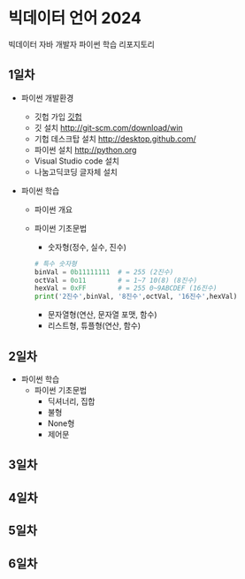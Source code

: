 # 빅데이터 언어 2024
빅데이터 자바 개발자 파이썬 학습 리포지토리

## 1일차
- 파이썬 개발환경 
    - 깃헙 가입
       [깃헙](http://github.com/)
    - 깃 설치
        http://git-scm.com/download/win
    - 기헙 데스크탑 설치
        http://desktop.github.com/
    - 파이썬 설치
        http://python.org
    - Visual Studio code 설치
    - 나눔고딕코딩 글자체 설치

- 파이썬 학습   
    - 파이썬 개요
    - 파이썬 기초문법
        - 숫자형(정수, 실수, 진수)

        ```python
        # 특수 숫자형
        binVal = 0b11111111  # = 255 (2진수)
        octVal = 0o11        # = 1~7 10(8) (8진수)
        hexVal = 0xFF        # = 255 0~9ABCDEF (16진수)
        print('2진수',binVal, '8진수',octVal, '16진수',hexVal)
        ```
        - 문자열형(연산, 문자열 포맷, 함수)
        - 리스트형, 튜플형(연산, 함수)

## 2일차
- 파이썬 학습
    - 파이썬 기초문법
        - 딕셔너리, 집합
        - 불형
        - None형
        - 제어문
## 3일차

## 4일차

## 5일차

## 6일차
